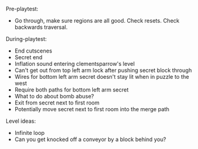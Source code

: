 Pre-playtest:
- Go through, make sure regions are all good. Check resets. Check backwards traversal.

During-playtest:
- End cutscenes
- Secret end
- Inflation sound entering clementsparrow's level
- Can't get out from top left arm lock after pushing secret block through
- Wires for bottom left arm secret doesn't stay lit when in puzzle to the west
- Require both paths for bottom left arm secret
- What to do about bomb abuse?
- Exit from secret next to first room
- Potentially move secret next to first room into the merge path


Level ideas:
- Infinite loop
- Can you get knocked off a conveyor by a block behind you?
